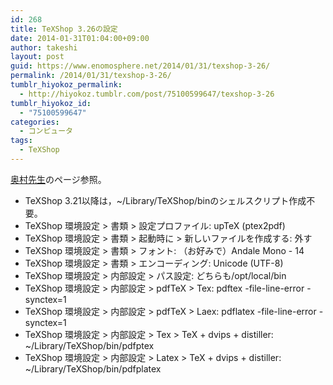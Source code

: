 ```yaml
---
id: 268
title: TeXShop 3.26の設定
date: 2014-01-31T01:04:00+09:00
author: takeshi
layout: post
guid: https://www.enomosphere.net/2014/01/31/texshop-3-26/
permalink: /2014/01/31/texshop-3-26/
tumblr_hiyokoz_permalink:
  - http://hiyokoz.tumblr.com/post/75100599647/texshop-3-26
tumblr_hiyokoz_id:
  - "75100599647"
categories:
  - コンピュータ
tags:
  - TeXShop
---
```

<a href="http://oku.edu.mie-u.ac.jp/~okumura/texwiki/?TeXShop">奥村先生</a>のページ参照。
<!--more-->

<ul>
	<li>TeXShop 3.21以降は，~/Library/TeXShop/binのシェルスクリプト作成不要。</li>
	<li>TeXShop 環境設定 &gt; 書類 &gt; 設定プロファイル: upTeX (ptex2pdf)</li>
	<li>TeXShop 環境設定 &gt; 書類 &gt; 起動時に &gt; 新しいファイルを作成する: 外す</li>
	<li>TeXShop 環境設定 &gt; 書類 &gt; フォント: （お好みで）Andale Mono - 14</li>
	<li>TeXShop 環境設定 &gt; 書類 &gt; エンコーディング: Unicode (UTF-8)</li>
	<li>TeXShop 環境設定 &gt; 内部設定 &gt; パス設定: どちらも/opt/local/bin</li>
	<li>TeXShop 環境設定 &gt; 内部設定 &gt; pdfTeX &gt; Tex: pdftex -file-line-error -synctex=1</li>
	<li>TeXShop 環境設定 &gt; 内部設定 &gt; pdfTeX &gt; Laex: pdflatex -file-line-error -synctex=1</li>
	<li>TeXShop 環境設定 &gt; 内部設定 &gt; Tex &gt; TeX + dvips + distiller: ~/Library/TeXShop/bin/pdfptex</li>
	<li>TeXShop 環境設定 &gt; 内部設定 &gt; Latex &gt; TeX + dvips + distiller: ~/Library/TeXShop/bin/pdfplatex</li>
</ul>
